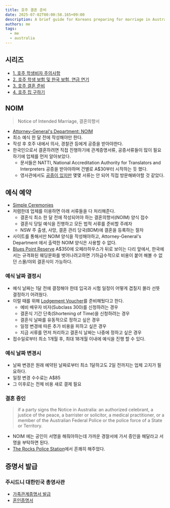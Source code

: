 ```yaml
---
title: 호주 결혼 준비
date: 2025-07-02T00:00:58.165+09:00
description: A brief guide for Koreans preparing for marriage in Australia.
authors: me
tags:
  - me
  - australia
---
```


## 시리즈

- [1. 호주 학생비자 주의사항](/2025/06/22/study-in-australia-visa-conditions)
- [2. 호주 학생 보험 및 한국 보험, 연금 연기](/2025/06/28/study-in-australia-insurance-pension-health)
- [3. 호주 결혼 준비](/2025/07/02/study-in-australia-marriage)
- [4. 호주 집 구하기](/2025/07/29/study-in-australia-housing)

## NOIM

> Notice of Intended Marriage, 결혼의향서

- [Attorney-General's Department: NOIM](https://www.ag.gov.au/families-and-marriage/publications/notice-intended-marriage)
- 최소 예식 한 달 전에 작성해야만 한다.
- 작성 후 호주 내에서 의사, 경찰관 등에게 공증을 받아야한다.
- 한국인으로서 결혼하려면 직접 진행하기에 관계증명서류, 공증서류들이 많이 필요하기에 업체를 먼저 알아보았다.
  - 문서들은 NATTI, National Accreditation Authority for Translators and Interpreters 공증을 받아야하며 건별로 A$30부터 시작하는 듯 했다.
  - 영사관에서도 [공증이 있지만](https://overseas.mofa.go.kr/au-sydney-ko/brd/m_2464/list.do) 몇몇 서류는 안 되어 직접 방문해봐야할 것 같았다.

## 예식 예약

- [Simple Ceremonies](https://www.simpleceremonies.com.au/)
- 저렴한데 업체를 이용하면 아래 서류들을 다 처리해준다.
  - 결혼식 최소 한 달 전에 작성되어야 하는 결혼의향서(NOIM) 양식 접수
  - 결혼식 당일 예식을 진행하고 모든 법적 서류를 준비할 주례자
  - NSW 주 출생, 사망, 결혼 관리 당국(BDM)에 결혼을 등록하는 절차
- 사이트를 통해서만 NOIM 양식을 작성해야하고, Attorney-General's Department 에서 출력한 NOIM 양식은 사용할 수 없다.
- [Blues Point Reserve](https://www.simpleceremonies.com.au/location/blues-point-reserve) A$350에 오페라하우스가 뒤로 보이는 다리 앞에서, 한국에서는 규격화된 웨딩문화를 벗어나려고하면 기하급수적으로 비용이 붙어 해볼 수 없던 스몰/야외 결혼식이 가능하다.

### 예식 날짜 결정시

- 예식 날짜는 1달 전에 결정해야 한데 입국과 시험 일정이 어떻게 겹칠지 몰라 선뜻 결정하기 어려웠다.
- 이럴 때를 위해 [Lodgement Voucher](https://www.simpleceremonies.com.au/location/the-studio-lv)를 준비해뒀다고 한다.
  - 예비 배우자 비자(Subclass 300)를 신청하려는 경우
  - 결혼식 기간 단축(Shortening of Time)을 신청하려는 경우
  - 결혼식 날짜를 유동적으로 정하고 싶은 경우
  - 일정 변경에 따른 추가 비용을 피하고 싶은 경우
  - 지금 서류를 먼저 처리하고 결혼식 날짜는 나중에 정하고 싶은 경우
- 접수일로부터 최소 1개월 후, 최대 18개월 이내에 예식을 진행 할 수 있다.

### 예식 날짜 변경시

- 날짜 변경은 원래 예약된 날짜로부터 최소 1달하고도 2일 전까지는 업체 고지가 필요하다.
- 일정 변경 수수료는 A$85
- 그 이후로는 전체 비용 새로 결제 필요

### 결혼 증인

> if a party signs the Notice in Australia: an authorized celebrant, a justice of the peace, a barrister or solicitor, a medical practitioner, or a member of the Australian Federal Police or the police force of a State or Territory.

- NOIM 에는 공인이 서명을 해줘야하는데 가까운 경찰서에 가서 증인을 해달라고 서명을 부탁하면 된다.
- [The Rocks Police Station](https://maps.app.goo.gl/uxmee7ACkK6VS1Fz7)에서 흔쾌히 해주었다.

## 증명서 발급

### 주시드니 대한민국 총영사관

- [가족관계증명서 발급](https://overseas.mofa.go.kr/au-sydney-ko/brd/m_20515/list.do)
- [혼인증명서](https://overseas.mofa.go.kr/au-sydney-ko/brd/m_2464/view.do?seq=1315972&page=1)
